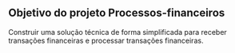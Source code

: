 ## Objetivo do projeto Processos-financeiros

Construir uma solução técnica de forma  simplificada
para receber transações financeiras e processar transações financeiras.